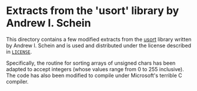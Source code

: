 Extracts from the 'usort' library by Andrew I. Schein
=====================================================

This directory contains a few modified extracts from the
[usort](https://bitbucket.org/ais/usort/overview) library written by Andrew I.
Schein and is used and distributed under the license described in
[`LICENSE`](./license).

Specifically, the routine for sorting arrays of unsigned chars has been adapted
to accept integers (whose values range from 0 to 255 inclusive). The code has
also been modified to compile under Microsoft's terrible C compiler.
